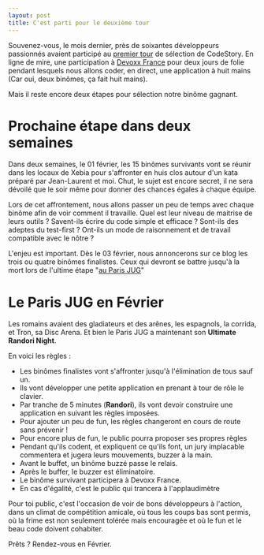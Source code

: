 ```yaml
---
layout: post
title: C'est parti pour le deuxième tour
---
```


Souvenez-vous, le mois dernier, près de soixantes développeurs passionnés avaient participé au [premier tour](/2011/12/22/bravo.html) de sélection de CodeStory. En ligne de mire, une participation à [Devoxx France](http://www.devoxx.fr/display/FR12/Accueil) pour deux jours de folie pendant lesquels nous allons coder, en direct, une application à huit mains (Car oui, deux binômes, ça fait huit mains).

Mais il reste encore deux étapes pour sélection notre binôme gagnant.

Prochaine étape dans deux semaines
==================================

Dans deux semaines, le 01 février, les 15 binômes survivants vont se réunir dans les locaux de Xebia pour s'affronter en huis clos autour d'un kata préparé par Jean-Laurent et moi. Chut, le sujet est encore secret, il ne sera dévoilé que le soir même pour donner des chances égales à chaque équipe.

Lors de cet affrontement, nous allons passer un peu de temps avec chaque binôme afin de voir comment il travaille. Quel est leur niveau de maitrise de leurs outils ? Savent-ils écrire du code simple et efficace ? Sont-ils des adeptes du test-first ? Ont-ils un mode de raisonnement et de travail compatible avec le nôtre ?

L'enjeu est important. Dès le 03 février, nous annoncerons sur ce blog les trois ou quatre binômes finalistes. Ceux qui devront se battre jusqu'à la mort lors de l'ultime étape "[au Paris JUG](http://www.parisjug.org/xwiki/bin/view/Meeting/20120214)"

Le Paris JUG en Février
=======================

Les romains avaient des gladiateurs et des arênes, les espagnols, la corrida, et Tron, sa Disc Arena. Et bien le Paris JUG a maintenant son **Ultimate Randori Night**.

En voici les règles :

 * Les binômes finalistes vont s'affronter jusqu'à l'élimination de tous sauf un.
 * Ils vont développer une petite application en prenant à tour de rôle le clavier.
 * Par tranche de 5 minutes (**Randori**), ils vont devoir construire une application en suivant les règles imposées.
 * Pour ajouter un peu de fun, les règles changeront en cours de route sans prévenir !
 * Pour encore plus de fun, le public pourra proposer ses propres règles
 * Pendant qu'ils codent, et expliquent ce qu'ils font, un jury implacable commentera et jugera leurs mouvements, buzzer à la main.
 * Avant le buffet, un binôme buzzé passe le relais.
 * Après le buffer, le buzzer est éliminatoire.
 * Le binôme survivant participera à Devoxx France.
 * En cas d'égalité, c'est le public qui trancera à l'applaudimètre

Pour toi public, c'est l'occasion de voir de bons développeurs à l'action, dans un climat de compétition amicale, où tous les coups bas sont permis, où la frime est non seulement tolérée mais encouragée et où le fun et le beau code doivent cohabiter.

Prêts ? Rendez-vous en Février.